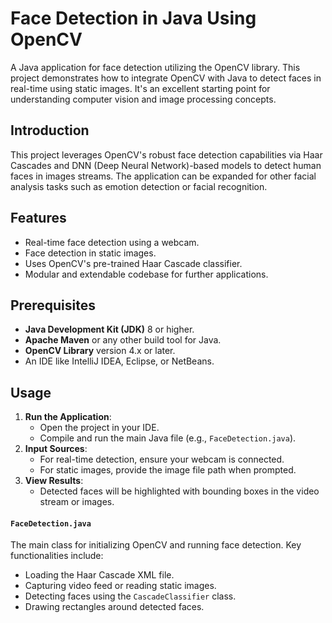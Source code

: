 # Face Detection in Java Using OpenCV

A Java application for face detection utilizing the OpenCV library. This project demonstrates how to integrate OpenCV with Java to detect faces in real-time using static images. It's an excellent starting point for understanding computer vision and image processing concepts.

## Introduction

This project leverages OpenCV's robust face detection capabilities via Haar Cascades and DNN (Deep Neural Network)-based models to detect human faces in images streams. The application can be expanded for other facial analysis tasks such as emotion detection or facial recognition.

## Features

- Real-time face detection using a webcam.
- Face detection in static images.
- Uses OpenCV's pre-trained Haar Cascade classifier.
- Modular and extendable codebase for further applications.

## Prerequisites

- **Java Development Kit (JDK)** 8 or higher.
- **Apache Maven** or any other build tool for Java.
- **OpenCV Library** version 4.x or later.
- An IDE like IntelliJ IDEA, Eclipse, or NetBeans.
  
## Usage

1. **Run the Application**:
   - Open the project in your IDE.
   - Compile and run the main Java file (e.g., `FaceDetection.java`).
2. **Input Sources**:
   - For real-time detection, ensure your webcam is connected.
   - For static images, provide the image file path when prompted.
3. **View Results**:
   - Detected faces will be highlighted with bounding boxes in the video stream or images.

#### `FaceDetection.java`
The main class for initializing OpenCV and running face detection. Key functionalities include:
- Loading the Haar Cascade XML file.
- Capturing video feed or reading static images.
- Detecting faces using the `CascadeClassifier` class.
- Drawing rectangles around detected faces.
